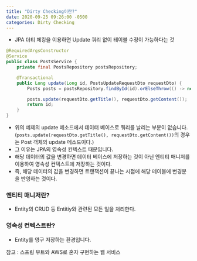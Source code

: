 ```yaml
---
title: "Dirty Checking이란?"
date: 2020-09-25 09:26:00 -0500
categories: Dirty Checking
---
```




- JPA 더티 체킹을 이용하면  Update 쿼리 없이 테이블 수정이 가능하다는 것

```java
@RequiredArgsConstructor
@Service
public class PostsService {
    private final PostsRepository postsRepository;

    @Transactional
    public Long update(Long id, PostsUpdateRequestDto requestDto) {
        Posts posts = postsRepository.findById(id).orElseThrow(() -> new IllegalArgumentException("해당 사용자가 없습니다. id=" + id));

        posts.update(requestDto.getTitle(), requestDto.getContent());
        return id;
    }
}
```

- 위의 예제의 update 메소드에서 데이터 베이스로 쿼리를 날리는 부분이 없습니다.
(`posts.update(requestDto.getTitle(), requestDto.getContent())`의 경우는 Post 객체의 update 메소드이다.)
- 그 이유는 JPA의 영속성 컨텍스트 때문입니다.
- 해당 데이터의 값을 변경하면 데이터 베이스에 저장하는 것이 아닌 엔티티 매니저를 이용하여 영속성 컨텍스트에 저장하는 것이다.
- 즉, 해당 데이터의 값을 변경하면 트랜잭션이 끝나는 시점에 해당 테이블에 변경분을 반영하는 것이다.

### 엔티티 매니저란?

- Entity의 CRUD 등 Entitiy와 관련된 모든 일을 처리한다.

### 영속성 컨텍스트란?

- Entity를 영구 저장하는 환경입니다.





참고 : 스프링 부트와 AWS로 혼자 구현하는 웹 서비스
